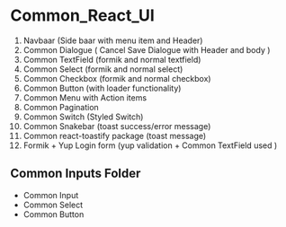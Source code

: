 # Common_React_UI

1) Navbaar (Side baar with menu item and Header)
2) Common Dialogue ( Cancel Save Dialogue with Header and body )
3) Common TextField (formik and normal textfield)
4) Common Select (formik and normal select)
5) Common Checkbox (formik and normal checkbox)
6) Common Button (with loader functionality)
7) Common Menu with Action items
8) Common Pagination
9) Common Switch (Styled Switch)
10) Common Snakebar (toast success/error message)
11) Common react-toastify package (toast message)
12) Formik + Yup Login form (yup validation + Common TextField used )

## Common Inputs Folder
- Common Input
- Common Select
- Common Button
